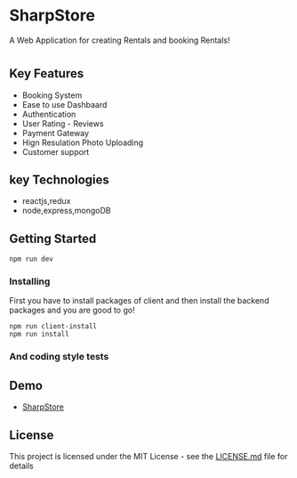 # SharpStore
A Web Application for creating Rentals and booking Rentals!
#

## Key Features 

* Booking System
* Ease to use Dashbaard
* Authentication
* User Rating - Reviews
* Payment Gateway 
* Hign Resulation Photo Uploading
* Customer support


## key Technologies
* reactjs,redux
* node,express,mongoDB

## Getting Started
``` 
npm run dev

```

### Installing

First you have to install packages of client and then install the backend packages and you are good to go!

```
npm run client-install 
npm run install 

```
### And coding style tests


## Demo
- [SharpStore](https://young-everglades-31692.herokuapp.com/)


## License

This project is licensed under the MIT License - see the [LICENSE.md](LICENSE.md) file for details


